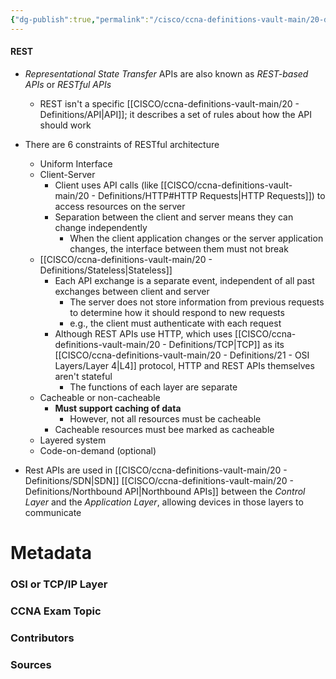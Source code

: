 ```yaml
---
{"dg-publish":true,"permalink":"/cisco/ccna-definitions-vault-main/20-definitions/rest/","tags":["defs_ccna"]}
---
```


#### REST
- *Representational State Transfer* APIs are also known as *REST-based APIs* or *RESTful APIs*
	- REST isn't a specific [[CISCO/ccna-definitions-vault-main/20 - Definitions/API\|API]]; it describes a set of rules about how the API should work
- There are 6 constraints of RESTful architecture
	- Uniform Interface
	- Client-Server
		- Client uses API calls (like [[CISCO/ccna-definitions-vault-main/20 - Definitions/HTTP#HTTP Requests\|HTTP Requests]]) to access resources on the server
		- Separation between the client and server means they can change independently
			- When the client application changes or the server application changes, the interface between them must not break
	- [[CISCO/ccna-definitions-vault-main/20 - Definitions/Stateless\|Stateless]]
		- Each API exchange is a separate event, independent of all past exchanges between client and server
			- The server does not store information from previous requests to determine how it should respond to new requests
			- e.g., the client must authenticate with each request
		- Although REST APIs use HTTP, which uses [[CISCO/ccna-definitions-vault-main/20 - Definitions/TCP\|TCP]] as its [[CISCO/ccna-definitions-vault-main/20 - Definitions/21 - OSI Layers/Layer 4\|L4]] protocol, HTTP and REST APIs themselves aren't stateful
			- The functions of each layer are separate
	- Cacheable or non-cacheable
		- **Must support caching of data**
			- However, not all resources must be cacheable
		- Cacheable resources must bee marked as cacheable
	- Layered system
	- Code-on-demand (optional)




- Rest APIs are used in [[CISCO/ccna-definitions-vault-main/20 - Definitions/SDN\|SDN]] [[CISCO/ccna-definitions-vault-main/20 - Definitions/Northbound API\|Northbound APIs]] between the *Control Layer* and the *Application Layer*, allowing devices in those layers to communicate







# Metadata
### OSI or TCP/IP Layer

### CCNA Exam Topic

### Contributors

### Sources
